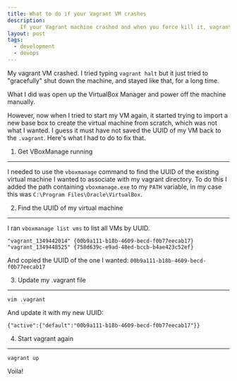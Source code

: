 ```yaml
---
title: What to do if your Vagrant VM crashes
description: 
    If your Vagrant machine crashed and when you force kill it, vagrant forgets about its existence - here's how to fix that.
layout: post
tags:
  - development
  - devops
---
```

 
My vagrant VM crashed. I tried typing `vagrant halt` but it just tried to "gracefully" shut down the machine,
and stayed like that, for a long time.

What I did was open up the VirtualBox Manager and power off the machine manually.

However, now when I tried to start my VM again, it started trying to import a new base box to create the virtual
machine from scratch, which was not what I wanted. I guess it must have not saved the UUID of my VM back to the
`.vagrant`. Here's what I had to do to fix that.

1. Get VBoxManage running
---

I needed to use the `vboxmanage` command to find the UUID of the existing virtual machine I wanted to associate
with my vagrant directory. To do this I added the path containing `vboxmanage.exe` to my `PATH` variable, in my
case this was `C:\Program Files\Oracle\VirtualBox`.

2. Find the UUID of my virtual machine
---

I ran `vboxmanage list vms` to list all VMs by UUID.

```
"vagrant_1349442014" {00b9a111-b18b-4609-becd-f0b77eecab17}
"vagrant_1349448525" {758d639c-e9ad-48ed-bccb-b4ae423c52ef}
```

And copied the UUID of the one I wanted: `00b9a111-b18b-4609-becd-f0b77eecab17`

3. Update my .vagrant file
---

```
vim .vagrant
```

And update it with my new UUID:

```
{"active":{"default":"00b9a111-b18b-4609-becd-f0b77eecab17"}}
```

4. Start vagrant again
---

```
vagrant up
```

Voila! 
